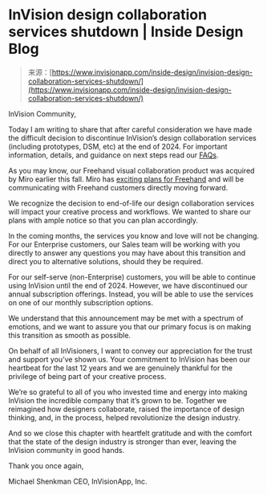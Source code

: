 <!--yml
category: 未分类
date: 2024-05-27 14:29:35
-->

# InVision design collaboration services shutdown | Inside Design Blog

> 来源：[https://www.invisionapp.com/inside-design/invision-design-collaboration-services-shutdown/](https://www.invisionapp.com/inside-design/invision-design-collaboration-services-shutdown/)

InVision Community, 

Today I am writing to share that after careful consideration we have made the difficult decision to discontinue InVision’s design collaboration services (including prototypes, DSM, etc) at the end of 2024\. For important information, details, and guidance on next steps read our [FAQs](https://support.invisionapp.com/).

As you may know, our Freehand visual collaboration product was acquired by Miro earlier this fall. Miro has [exciting plans for Freehand](https://miro.com/blog/future-miro-freehand) and will be communicating with Freehand customers directly moving forward.

We recognize the decision to end-of-life our design collaboration services will impact your creative process and workflows. We wanted to share our plans with ample notice so that you can plan accordingly. 

In the coming months, the services you know and love will not be changing. For our Enterprise customers, our Sales team will be working with you directly to answer any questions you may have about this transition and direct you to alternative solutions, should they be required. 

For our self-serve (non-Enterprise) customers, you will be able to continue using InVision until the end of 2024\. However, we have discontinued our annual subscription offerings. Instead, you will be able to use the services on one of our monthly subscription options. 

We understand that this announcement may be met with a spectrum of emotions, and we want to assure you that our primary focus is on making this transition as smooth as possible. 

On behalf of all InVisioners, I want to convey our appreciation for the trust and support you’ve shown us. Your commitment to InVision has been our heartbeat for the last 12 years and we are genuinely thankful for the privilege of being part of your creative process. 

We’re so grateful to all of you who invested time and energy into making InVision the incredible company that it’s grown to be. Together we reimagined how designers collaborate, raised the importance of design thinking, and, in the process, helped revolutionize the design industry. 

And so we close this chapter with heartfelt gratitude and with the comfort that the state of the design industry is stronger than ever, leaving the InVision community in good hands.

Thank you once again,

Michael Shenkman  CEO, InVisionApp, Inc.